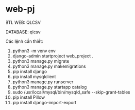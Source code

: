 # web-pj
BTL WEB: QLCSV

DATABASE: qlcsv

Các lệnh cần thiết:

1. python3 -m venv env
2. django-admin startproject web_project .
3. python3 manage.py migrate
4. python3 manage.py makemigrations
5. pip install django
6. pip install mysqlclient
7. python3 manage.py runserver
8. python3 manage.py startapp catalog
9. sudo /usr/local/mysql/bin/mysqld_safe --skip-grant-tables
10. pip install Pillow
11. pip install django-import-export
